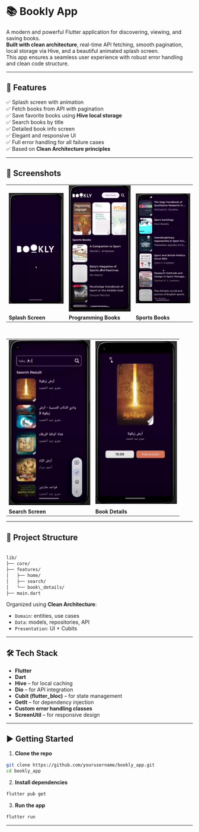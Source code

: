 
# 📚 Bookly App

A modern and powerful Flutter application for discovering, viewing, and saving books.  
**Built with clean architecture**, real-time API fetching, smooth pagination, local storage via Hive, and a beautiful animated splash screen.  
This app ensures a seamless user experience with robust error handling and clean code structure.

---

## 🚀 Features

✅ Splash screen with animation  
✅ Fetch books from API with pagination  
✅ Save favorite books using **Hive local storage**  
✅ Search books by title  
✅ Detailed book info screen  
✅ Elegant and responsive UI  
✅ Full error handling for all failure cases  
✅ Based on **Clean Architecture principles**

---

## 📸 Screenshots

<div align="center">

<table>
  <tr>
    <td><img src="assets/screen_shots/splash.jpg" width="220"/></td>
    <td><img src="assets/screen_shots/programming_books.jpg" width="220"/></td>
    <td><img src="assets/screen_shots/sports_books.jpg" width="220"/></td>
  </tr>
  <tr>
    <td><b>Splash Screen</b></td>
    <td><b>Programming Books</b></td>
    <td><b>Sports Books</b></td>
  </tr>
</table>

<br/>

<table>
  <tr>
    <td><img src="assets/screen_shots/search.jpg" width="220"/></td>
    <td><img src="assets/screen_shots/book_details.jpg" width="220"/></td>
  </tr>
  <tr>
    <td><b>Search Screen</b></td>
    <td><b>Book Details</b></td>
  </tr>
</table>

</div>


---

## 🧱 Project Structure

```

lib/
├── core/
├── features/
│   ├── home/
│   ├── search/
│   └── book\_details/
├── main.dart

````

Organized using **Clean Architecture**:  
- `Domain`: entities, use cases  
- `Data`: models, repositories, API  
- `Presentation`: UI + Cubits

---

## 🛠️ Tech Stack

- **Flutter**
- **Dart**
- **Hive** – for local caching
- **Dio** – for API integration
- **Cubit (flutter_bloc)** – for state management
- **GetIt** – for dependency injection
- **Custom error handling classes**
- **ScreenUtil** – for responsive design

---

## ▶️ Getting Started

1. **Clone the repo**

```bash
git clone https://github.com/yourusername/bookly_app.git
cd bookly_app
````

2. **Install dependencies**

```bash
flutter pub get
```

3. **Run the app**

```bash
flutter run
```

---